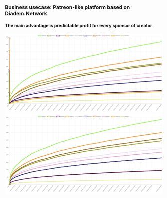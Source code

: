### Business usecase: Patreon-like platform based on Diadem.Network

#### The main advantage is predictable profit for every sponsor of creator

![Diadems](diadems.png)
![Tokens](tokens.png)